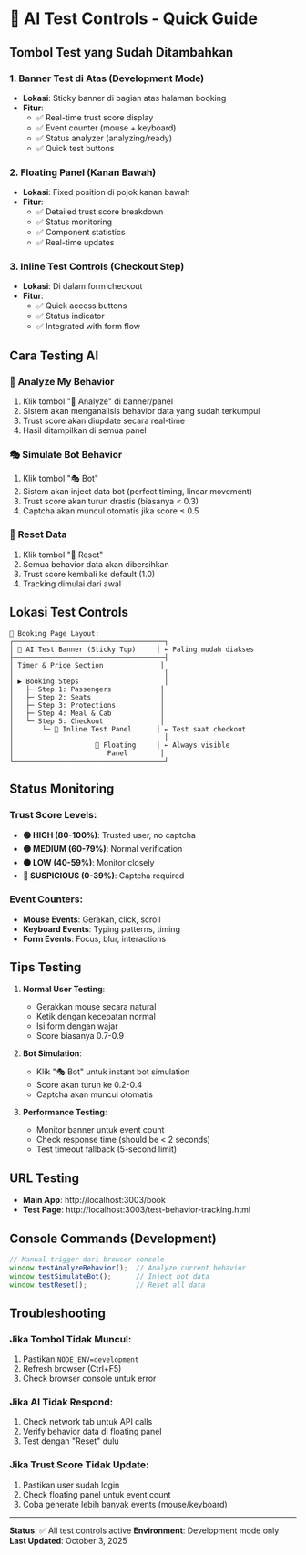 # 🧪 AI Test Controls - Quick Guide

## Tombol Test yang Sudah Ditambahkan

### 1. **Banner Test di Atas (Development Mode)**
- **Lokasi**: Sticky banner di bagian atas halaman booking
- **Fitur**:
  - ✅ Real-time trust score display
  - ✅ Event counter (mouse + keyboard)
  - ✅ Status analyzer (analyzing/ready)
  - ✅ Quick test buttons

### 2. **Floating Panel (Kanan Bawah)**
- **Lokasi**: Fixed position di pojok kanan bawah
- **Fitur**:
  - ✅ Detailed trust score breakdown
  - ✅ Status monitoring
  - ✅ Component statistics
  - ✅ Real-time updates

### 3. **Inline Test Controls (Checkout Step)**
- **Lokasi**: Di dalam form checkout
- **Fitur**:
  - ✅ Quick access buttons
  - ✅ Status indicator
  - ✅ Integrated with form flow

## Cara Testing AI

### 🤖 **Analyze My Behavior**
1. Klik tombol "🤖 Analyze" di banner/panel
2. Sistem akan menganalisis behavior data yang sudah terkumpul
3. Trust score akan diupdate secara real-time
4. Hasil ditampilkan di semua panel

### 🎭 **Simulate Bot Behavior**
1. Klik tombol "🎭 Bot" 
2. Sistem akan inject data bot (perfect timing, linear movement)
3. Trust score akan turun drastis (biasanya < 0.3)
4. Captcha akan muncul otomatis jika score ≤ 0.5

### 🔄 **Reset Data**
1. Klik tombol "🔄 Reset"
2. Semua behavior data akan dibersihkan
3. Trust score kembali ke default (1.0)
4. Tracking dimulai dari awal

## Lokasi Test Controls

```
📱 Booking Page Layout:
┌─────────────────────────────────────┐
│ 🧪 AI Test Banner (Sticky Top)     │ ← Paling mudah diakses
├─────────────────────────────────────┤
│ Timer & Price Section              │
│                                     │
│ ▶ Booking Steps                     │
│   ├─ Step 1: Passengers            │
│   ├─ Step 2: Seats                 │
│   ├─ Step 3: Protections           │
│   ├─ Step 4: Meal & Cab            │
│   └─ Step 5: Checkout              │
│       └─ 🧪 Inline Test Panel      │ ← Test saat checkout
│                                     │
│                    🧪 Floating     │ ← Always visible
│                       Panel        │
└─────────────────────────────────────┘
```

## Status Monitoring

### Trust Score Levels:
- **🟢 HIGH (80-100%)**: Trusted user, no captcha
- **🟡 MEDIUM (60-79%)**: Normal verification
- **🟠 LOW (40-59%)**: Monitor closely
- **🔴 SUSPICIOUS (0-39%)**: Captcha required

### Event Counters:
- **Mouse Events**: Gerakan, click, scroll
- **Keyboard Events**: Typing patterns, timing
- **Form Events**: Focus, blur, interactions

## Tips Testing

1. **Normal User Testing**:
   - Gerakkan mouse secara natural
   - Ketik dengan kecepatan normal
   - Isi form dengan wajar
   - Score biasanya 0.7-0.9

2. **Bot Simulation**:
   - Klik "🎭 Bot" untuk instant bot simulation
   - Score akan turun ke 0.2-0.4
   - Captcha akan muncul otomatis

3. **Performance Testing**:
   - Monitor banner untuk event count
   - Check response time (should be < 2 seconds)
   - Test timeout fallback (5-second limit)

## URL Testing

- **Main App**: http://localhost:3003/book
- **Test Page**: http://localhost:3003/test-behavior-tracking.html

## Console Commands (Development)

```javascript
// Manual trigger dari browser console
window.testAnalyzeBehavior();  // Analyze current behavior
window.testSimulateBot();      // Inject bot data  
window.testReset();            // Reset all data
```

## Troubleshooting

### Jika Tombol Tidak Muncul:
1. Pastikan `NODE_ENV=development`
2. Refresh browser (Ctrl+F5)
3. Check browser console untuk error

### Jika AI Tidak Respond:
1. Check network tab untuk API calls
2. Verify behavior data di floating panel
3. Test dengan "Reset" dulu

### Jika Trust Score Tidak Update:
1. Pastikan user sudah login
2. Check floating panel untuk event count
3. Coba generate lebih banyak events (mouse/keyboard)

---
**Status**: ✅ All test controls active
**Environment**: Development mode only
**Last Updated**: October 3, 2025